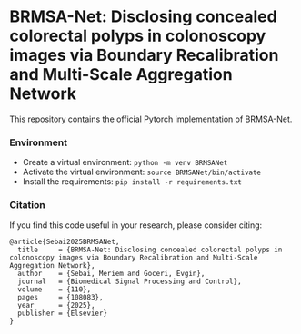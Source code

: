 # BRMSA-Net: Disclosing concealed colorectal polyps in colonoscopy images via Boundary Recalibration and Multi-Scale Aggregation Network
This repository contains the official Pytorch implementation of BRMSA-Net.

### Environment
- Create a virtual environment: `python -m venv BRMSANet`
- Activate the virtual environment: `source BRMSANet/bin/activate`
- Install the requirements: `pip install -r requirements.txt`

### Citation
If you find this code useful in your research, please consider citing:

```
@article{Sebai2025BRMSANet,
  title     = {BRMSA-Net: Disclosing concealed colorectal polyps in colonoscopy images via Boundary Recalibration and Multi-Scale Aggregation Network},
  author    = {Sebai, Meriem and Goceri, Evgin},
  journal   = {Biomedical Signal Processing and Control},
  volume    = {110},
  pages     = {108083},
  year      = {2025},
  publisher = {Elsevier}
}
```

